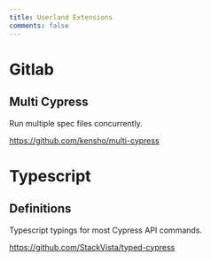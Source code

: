 ```yaml
---
title: Userland Extensions
comments: false
---
```


# Gitlab

## Multi Cypress

Run multiple spec files concurrently.

https://github.com/kensho/multi-cypress

# Typescript

## Definitions

Typescript typings for most Cypress API commands.

https://github.com/StackVista/typed-cypress
